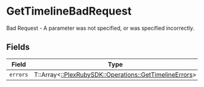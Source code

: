 # GetTimelineBadRequest

Bad Request - A parameter was not specified, or was specified incorrectly.


## Fields

| Field                                                                                                  | Type                                                                                                   | Required                                                                                               | Description                                                                                            |
| ------------------------------------------------------------------------------------------------------ | ------------------------------------------------------------------------------------------------------ | ------------------------------------------------------------------------------------------------------ | ------------------------------------------------------------------------------------------------------ |
| `errors`                                                                                               | T::Array<[::PlexRubySDK::Operations::GetTimelineErrors](../../models/operations/gettimelineerrors.md)> | :heavy_minus_sign:                                                                                     | N/A                                                                                                    |